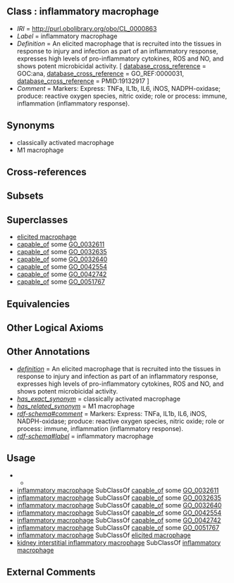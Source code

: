 
## Class : inflammatory macrophage

 * *IRI* = http://purl.obolibrary.org/obo/CL_0000863
 * *Label* = inflammatory macrophage
 * *Definition* = An elicited macrophage that is recruited into the tissues in response to injury and infection as part of an inflammatory response, expresses high levels of pro-inflammatory cytokines, ROS and NO, and shows potent microbicidal activity. [ [database_cross_reference](../../ef/oboInOwl#hasDbXref.md) = GOC:ana, [database_cross_reference](../../ef/oboInOwl#hasDbXref.md) = GO_REF:0000031, [database_cross_reference](../../ef/oboInOwl#hasDbXref.md) = PMID:19132917 ]
 * *Comment* = Markers: Express: TNFa, IL1b, IL6, iNOS, NADPH-oxidase; produce: reactive oxygen species, nitric oxide; role or process: immune, inflammation (inflammatory response).

## Synonyms

 * classically activated macrophage
 * M1 macrophage

## Cross-references


## Subsets


## Superclasses

 * [elicited macrophage](../../CL/61/CL_0000861.md)
 * [capable_of](../../RO/15/RO_0002215.md) some [GO_0032611](../../GO/11/GO_0032611.md)
 * [capable_of](../../RO/15/RO_0002215.md) some [GO_0032635](../../GO/35/GO_0032635.md)
 * [capable_of](../../RO/15/RO_0002215.md) some [GO_0032640](../../GO/40/GO_0032640.md)
 * [capable_of](../../RO/15/RO_0002215.md) some [GO_0042554](../../GO/54/GO_0042554.md)
 * [capable_of](../../RO/15/RO_0002215.md) some [GO_0042742](../../GO/42/GO_0042742.md)
 * [capable_of](../../RO/15/RO_0002215.md) some [GO_0051767](../../GO/67/GO_0051767.md)

## Equivalencies


## Other Logical Axioms


## Other Annotations

 * *[definition](../../IAO/15/IAO_0000115.md)* = An elicited macrophage that is recruited into the tissues in response to injury and infection as part of an inflammatory response, expresses high levels of pro-inflammatory cytokines, ROS and NO, and shows potent microbicidal activity.
 * *[has_exact_synonym](../../ym/oboInOwl#hasExactSynonym.md)* = classically activated macrophage
 * *[has_related_synonym](../../ym/oboInOwl#hasRelatedSynonym.md)* = M1 macrophage
 * *[rdf-schema#comment](../../nt/rdf-schema#comment.md)* = Markers: Express: TNFa, IL1b, IL6, iNOS, NADPH-oxidase; produce: reactive oxygen species, nitric oxide; role or process: immune, inflammation (inflammatory response).
 * *[rdf-schema#label](../../el/rdf-schema#label.md)* = inflammatory macrophage

## Usage

 * -
 * [inflammatory macrophage](../../CL/63/CL_0000863.md) SubClassOf [capable_of](../../RO/15/RO_0002215.md) some [GO_0032611](../../GO/11/GO_0032611.md)
 * [inflammatory macrophage](../../CL/63/CL_0000863.md) SubClassOf [capable_of](../../RO/15/RO_0002215.md) some [GO_0032635](../../GO/35/GO_0032635.md)
 * [inflammatory macrophage](../../CL/63/CL_0000863.md) SubClassOf [capable_of](../../RO/15/RO_0002215.md) some [GO_0032640](../../GO/40/GO_0032640.md)
 * [inflammatory macrophage](../../CL/63/CL_0000863.md) SubClassOf [capable_of](../../RO/15/RO_0002215.md) some [GO_0042554](../../GO/54/GO_0042554.md)
 * [inflammatory macrophage](../../CL/63/CL_0000863.md) SubClassOf [capable_of](../../RO/15/RO_0002215.md) some [GO_0042742](../../GO/42/GO_0042742.md)
 * [inflammatory macrophage](../../CL/63/CL_0000863.md) SubClassOf [capable_of](../../RO/15/RO_0002215.md) some [GO_0051767](../../GO/67/GO_0051767.md)
 * [inflammatory macrophage](../../CL/63/CL_0000863.md) SubClassOf [elicited macrophage](../../CL/61/CL_0000861.md)
 * [kidney interstitial inflammatory macrophage](../../CL/96/CL_1000696.md) SubClassOf [inflammatory macrophage](../../CL/63/CL_0000863.md)

## External Comments

